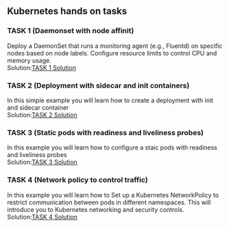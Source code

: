 ## Kubernetes hands on tasks

### TASK 1 (Daemonset with node affinit) 
 Deploy a DaemonSet that runs a monitoring agent (e.g., Fluentd) on specific nodes based on node labels. Configure resource limits to control CPU and memory usage.
 <br>
 Solution:[TASK 1 Solution](./daemonset-with-node-affinity)



 ### TASK 2 (Deployment with sidecar and init containers)
 In this simple example you will learn how to create a deployment with init and sidecar container 
<br>
Solution:[TASK 2 Solution](./deployment-with-init-and-sidecar-container)


 ### TASK 3 (Static pods with readiness and liveliness probes)
  In this example you will learn how  to configure a staic pods with readiness and liveliness probes
   <br>
Solution:[TASK 3 Solution](./static-pod-with-readiness-and-liveliness-probes) 

 ### TASK 4 (Network policy to control traffic)
 In this example you will learn how to Set up a Kubernetes NetworkPolicy to restrict communication between pods in different namespaces. This will introduce you to Kubernetes networking and security controls. 
<br>
Solution:[TASK 4 Solution](./Network-Policy-to-Control-Traffic)
